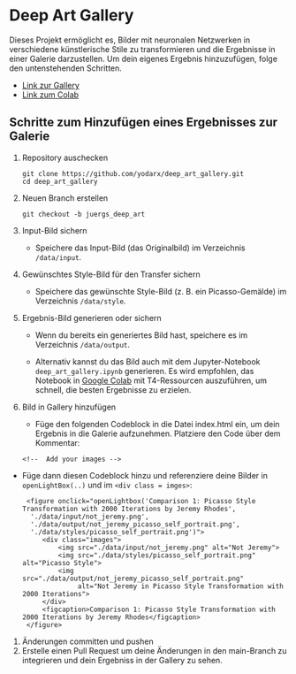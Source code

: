 # Deep Art Gallery

Dieses Projekt ermöglicht es, Bilder mit neuronalen Netzwerken in verschiedene künstlerische Stile zu transformieren und
die Ergebnisse in einer Galerie darzustellen. Um dein eigenes Ergebnis hinzuzufügen, folge den untenstehenden Schritten.

* [Link zur Gallery](https://yodarx.github.io/deep_art_gallery/)
* [Link zum Colab](https://colab.research.google.com/github/yodarx/deep_art_gallery/blob/main/deep_art_gallery.ipynb)

## Schritte zum Hinzufügen eines Ergebnisses zur Galerie

1. Repository auschecken

    ```
    git clone https://github.com/yodarx/deep_art_gallery.git
    cd deep_art_gallery
    ```

1. Neuen Branch erstellen
    ```
    git checkout -b juergs_deep_art
    ```
1. Input-Bild sichern

    * Speichere das Input-Bild (das Originalbild) im Verzeichnis `/data/input`.

1. Gewünschtes Style-Bild für den Transfer sichern

    * Speichere das gewünschte Style-Bild (z. B. ein Picasso-Gemälde) im Verzeichnis `/data/style`.

1. Ergebnis-Bild generieren oder sichern

    * Wenn du bereits ein generiertes Bild hast, speichere es im Verzeichnis `/data/output`.

    * Alternativ kannst du das Bild auch mit dem Jupyter-Notebook `deep_art_gallery.ipynb` generieren. Es wird
      empfohlen, das
      Notebook
      in [Google Colab](https://colab.research.google.com/github/yodarx/deep_art_gallery/blob/main/deep_art_gallery.ipynb)
      mit T4-Ressourcen auszuführen, um schnell, die besten Ergebnisse zu erzielen.

1. Bild in Gallery hinzufügen

    * Füge den folgenden Codeblock in die Datei index.html ein, um dein Ergebnis in die Galerie aufzunehmen.
      Platziere den Code über dem Kommentar:
   ```
   <!--  Add your images -->
   ```

* Füge dann diesen Codeblock hinzu und referenziere deine Bilder in `openLightBox(..)` und im `<div class = imges>`:

   ```
    <figure onclick="openLightbox('Comparison 1: Picasso Style Transformation with 2000 Iterations by Jeremy Rhodes',
     './data/input/not_jeremy.png',
     './data/output/not_jeremy_picasso_self_portrait.png',
     './data/styles/picasso_self_portrait.png')">
        <div class="images">
            <img src="./data/input/not_jeremy.png" alt="Not Jeremy">
            <img src="./data/styles/picasso_self_portrait.png" alt="Picasso Style">
            <img src="./data/output/not_jeremy_picasso_self_portrait.png"
                 alt="Not Jeremy in Picasso Style Transformation with 2000 Iterations">
        </div>
        <figcaption>Comparison 1: Picasso Style Transformation with 2000 Iterations by Jeremy Rhodes</figcaption>
    </figure> 
   ```

1. Änderungen committen und pushen
1. Erstelle einen Pull Request um deine Änderungen in den main-Branch zu integrieren und dein Ergebniss in der Gallery
   zu sehen.